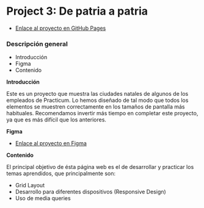 # Project 3: De patria a patria
- [Enlace al proyecto en GitHub Pages](https://iselcq.github.io/web_project_3_esp/)



### Descripción general

- Introducción
- Figma
- Contenido

**Introducción**

Este es un proyecto que muestra las ciudades natales de algunos de los empleados de Practicum. Lo hemos diseñado de tal modo que todos los elementos se muestren correctamente en los tamaños de pantalla más habituales. Recomendamos invertir más tiempo en completar este proyecto, ya que es más difícil que los anteriores.

**Figma**

- [Enlace al proyecto en Figma](https://www.figma.com/file/ZW8wxTYTZH2czTTfDMVHWq/WEB%2C-Sprint-3-%3A-De-patria-a-patria-%7C-desktop-%2B-mobile?node-id=0%3A1)

**Contenido**

El principal objetivo de ésta página web es el de desarrollar y practicar los temas aprendidos, que principalmente son:

- Grid Layout
- Desarrollo para diferentes dispositivos (Responsive Design)
- Uso de media queries

